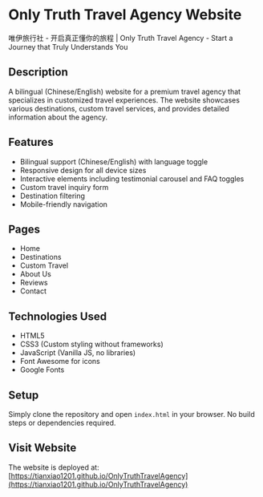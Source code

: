 # Only Truth Travel Agency Website

唯伊旅行社 - 开启真正懂你的旅程 | Only Truth Travel Agency - Start a Journey that Truly Understands You

## Description

A bilingual (Chinese/English) website for a premium travel agency that specializes in customized travel experiences. The website showcases various destinations, custom travel services, and provides detailed information about the agency.

## Features

- Bilingual support (Chinese/English) with language toggle
- Responsive design for all device sizes
- Interactive elements including testimonial carousel and FAQ toggles
- Custom travel inquiry form
- Destination filtering
- Mobile-friendly navigation

## Pages

- Home
- Destinations
- Custom Travel
- About Us
- Reviews
- Contact

## Technologies Used

- HTML5
- CSS3 (Custom styling without frameworks)
- JavaScript (Vanilla JS, no libraries)
- Font Awesome for icons
- Google Fonts

## Setup

Simply clone the repository and open `index.html` in your browser. No build steps or dependencies required.

## Visit Website

The website is deployed at: [https://tianxiao1201.github.io/OnlyTruthTravelAgency](https://tianxiao1201.github.io/OnlyTruthTravelAgency) 